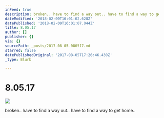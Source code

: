 ```yaml
---
inFeed: true
description: broken.. have to find a way out.. have to find a way to get home..
dateModified: '2018-02-09T16:01:02.628Z'
datePublished: '2018-02-09T16:01:07.044Z'
title: 8.05.17
author: []
publisher: {}
via: {}
sourcePath: _posts/2017-08-05-080517.md
starred: false
datePublishedOriginal: '2017-08-05T17:26:46.430Z'
_type: Blurb

---
```

# 8.05.17
![](https://the-grid-user-content.s3-us-west-2.amazonaws.com/9220b7f6-5c65-46d9-a431-4c50e2d7d363.jpg)

broken.. have to find a way out.. have to find a way to get home..